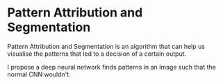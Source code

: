 # Pattern Attribution and Segmentation

Pattern Attribution and Segmentation is an algorithm that can help us visualise the patterns that led to a decision of a certain output. 

I propose a deep neural network finds patterns in an Image such that the normal CNN wouldn't. 
